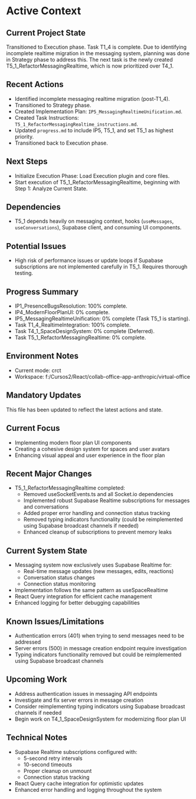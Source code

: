 # Active Context

## Current Project State
Transitioned to Execution phase. Task T1_4 is complete. Due to identifying incomplete realtime migration in the messaging system, planning was done in Strategy phase to address this. The next task is the newly created T5_1_RefactorMessagingRealtime, which is now prioritized over T4_1.

## Recent Actions
- Identified incomplete messaging realtime migration (post-T1_4).
- Transitioned to Strategy phase.
- Created Implementation Plan: `IP5_MessagingRealtimeUnification.md`.
- Created Task Instructions: `T5_1_RefactorMessagingRealtime_instructions.md`.
- Updated `progress.md` to include IP5, T5_1, and set T5_1 as highest priority.
- Transitioned back to Execution phase.

## Next Steps
- Initialize Execution Phase: Load Execution plugin and core files.
- Start execution of T5_1_RefactorMessagingRealtime, beginning with Step 1: Analyze Current State.

## Dependencies
- T5_1 depends heavily on messaging context, hooks (`useMessages`, `useConversations`), Supabase client, and consuming UI components.

## Potential Issues
- High risk of performance issues or update loops if Supabase subscriptions are not implemented carefully in T5_1. Requires thorough testing.

## Progress Summary
- IP1_PresenceBugsResolution: 100% complete.
- IP4_ModernFloorPlanUI: 0% complete.
- IP5_MessagingRealtimeUnification: 0% complete (Task T5_1 is starting).
- Task T1_4_RealtimeIntegration: 100% complete.
- Task T4_1_SpaceDesignSystem: 0% complete (Deferred).
- Task T5_1_RefactorMessagingRealtime: 0% complete.

## Environment Notes
- Current mode: crct
- Workspace: f:/Cursos2/React/collab-office-app-anthropic/virtual-office

## Mandatory Updates
This file has been updated to reflect the latest actions and state.

## Current Focus
- Implementing modern floor plan UI components
- Creating a cohesive design system for spaces and user avatars
- Enhancing visual appeal and user experience in the floor plan

## Recent Major Changes
- T5_1_RefactorMessagingRealtime completed:
  - Removed useSocketEvents.ts and all Socket.io dependencies
  - Implemented robust Supabase Realtime subscriptions for messages and conversations
  - Added proper error handling and connection status tracking
  - Removed typing indicators functionality (could be reimplemented using Supabase broadcast channels if needed)
  - Enhanced cleanup of subscriptions to prevent memory leaks

## Current System State
- Messaging system now exclusively uses Supabase Realtime for:
  - Real-time message updates (new messages, edits, reactions)
  - Conversation status changes
  - Connection status monitoring
- Implementation follows the same pattern as useSpaceRealtime
- React Query integration for efficient cache management
- Enhanced logging for better debugging capabilities

## Known Issues/Limitations
- Authentication errors (401) when trying to send messages need to be addressed
- Server errors (500) in message creation endpoint require investigation
- Typing indicators functionality removed but could be reimplemented using Supabase broadcast channels

## Upcoming Work
- Address authentication issues in messaging API endpoints
- Investigate and fix server errors in message creation
- Consider reimplementing typing indicators using Supabase broadcast channels if needed
- Begin work on T4_1_SpaceDesignSystem for modernizing floor plan UI

## Technical Notes
- Supabase Realtime subscriptions configured with:
  - 5-second retry intervals
  - 10-second timeouts
  - Proper cleanup on unmount
  - Connection status tracking
- React Query cache integration for optimistic updates
- Enhanced error handling and logging throughout the system
